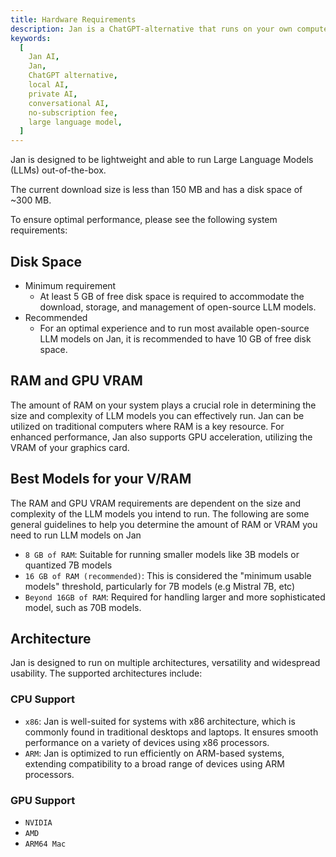 ```yaml
---
title: Hardware Requirements
description: Jan is a ChatGPT-alternative that runs on your own computer, with a local API server.
keywords:
  [
    Jan AI,
    Jan,
    ChatGPT alternative,
    local AI,
    private AI,
    conversational AI,
    no-subscription fee,
    large language model,
  ]
---
```


Jan is designed to be lightweight and able to run Large Language Models (LLMs) out-of-the-box.

The current download size is less than 150 MB and has a disk space of ~300 MB.

To ensure optimal performance, please see the following system requirements:

## Disk Space

- Minimum requirement
  - At least 5 GB of free disk space is required to accommodate the download, storage, and management of open-source LLM models.
- Recommended
  - For an optimal experience and to run most available open-source LLM models on Jan, it is recommended to have 10 GB of free disk space.

## RAM and GPU VRAM

The amount of RAM on your system plays a crucial role in determining the size and complexity of LLM models you can effectively run. Jan can be utilized on traditional computers where RAM is a key resource. For enhanced performance, Jan also supports GPU acceleration, utilizing the VRAM of your graphics card.

## Best Models for your V/RAM

The RAM and GPU VRAM requirements are dependent on the size and complexity of the LLM models you intend to run. The following are some general guidelines to help you determine the amount of RAM or VRAM you need to run LLM models on Jan

- `8 GB of RAM`: Suitable for running smaller models like 3B models or quantized 7B models
- `16 GB of RAM (recommended)`: This is considered the "minimum usable models" threshold, particularly for 7B models (e.g Mistral 7B, etc)
- `Beyond 16GB of RAM`: Required for handling larger and more sophisticated model, such as 70B models.

## Architecture

Jan is designed to run on multiple architectures, versatility and widespread usability. The supported architectures include:

### CPU Support

- `x86`: Jan is well-suited for systems with x86 architecture, which is commonly found in traditional desktops and laptops. It ensures smooth performance on a variety of devices using x86 processors.
- `ARM`: Jan is optimized to run efficiently on ARM-based systems, extending compatibility to a broad range of devices using ARM processors.

### GPU Support

- `NVIDIA`
- `AMD`
- `ARM64 Mac`
